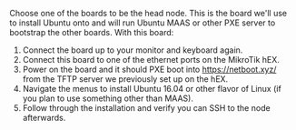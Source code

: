 Choose one of the boards to be the head node. This is the board we'll use to install Ubuntu onto and will run Ubuntu MAAS or other PXE server to bootstrap the other boards. With this board:

1. Connect the board up to your monitor and keyboard again.
1. Connect this board to one of the ethernet ports on the MikroTik hEX.
1. Power on the board and it should PXE boot into https://netboot.xyz/ from the TFTP server we previously set up on the hEX.
1. Navigate the menus to install Ubuntu 16.04 or other flavor of Linux (if you plan to use something other than MAAS).
1. Follow through the installation and verify you can SSH to the node afterwards.
